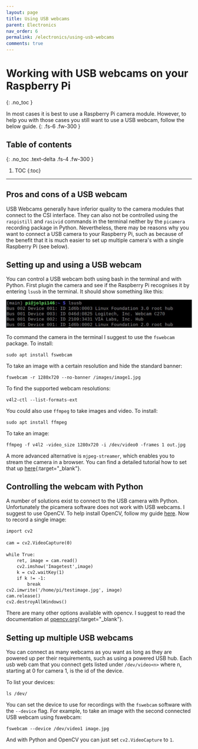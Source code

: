 ```yaml
---
layout: page
title: Using USB webcams
parent: Electronics
nav_order: 6
permalink: /electronics/using-usb-webcams
comments: true
---
```


# Working with USB webcams on your Raspberry Pi
{: .no_toc }

In most cases it is best to use a Raspberry Pi camera module. However, to help you with those cases you still want to use a USB webcam, follow the below guide.
{: .fs-6 .fw-300 }

## Table of contents
{: .no_toc .text-delta .fs-4 .fw-300 }

1. TOC
{:toc}
---

## Pros and cons of a USB webcam
USB Webcams generally have inferior quality to the camera modules that connect to the CSI interface. They can also not be controlled using the `raspistill` and `rasivid` commands in the terminal neither by the `picamera` recording package in Python. Nevertheless, there may be reasons why you want to connect a USB camera to your Raspberry Pi, such as because of the benefit that it is much easier to set up multiple camera's with a single Raspberry Pi (see below).

## Setting up and using a USB webcam
You can control a USB webcam both using bash in the terminal and with Python. First plugin the camera and see if the Raspberry Pi recognises it by entering `lsusb` in the terminal. It should show something like this:

[![lsusb output](/assets/images/lsusb.jpg?style=centerimgmed)](/assets/images/lsusb.jpg)

To command the camera in the terminal I suggest to use the `fswebcam` package. To install:

```
sudo apt install fswebcam
```

To take an image with a certain resolution and hide the standard banner:

```
fswebcam -r 1280x720 --no-banner /images/image1.jpg
```

To find the supported webcam resolutions:

```
v4l2-ctl --list-formats-ext
```

You could also use `ffmpeg` to take images and video. To install:

```
sudo apt install ffmpeg
```

To take an image:

```
ffmpeg -f v4l2 -video_size 1280x720 -i /dev/video0 -frames 1 out.jpg
```

A more advanced alternative is `mjpeg-streamer`, which enables you to stream the camera in a browser. You can find a detailed tutorial how to set that up [here](https://www.sigmdel.ca/michel/ha/rpi/streaming_en.html){:target="_blank"}.

## Controlling the webcam with Python
A number of solutions exist to connect to the USB camera with Python. Unfortunately the picamera software does not work with USB webcams. I suggest to use OpenCV. To help install OpenCV, follow my guide [here](../programming/install-opencv.html). Now to record a single image:

```
import cv2

cam = cv2.VideoCapture(0)

while True:
	ret, image = cam.read()
	cv2.imshow('Imagetest',image)
	k = cv2.waitKey(1)
	if k != -1:
		break
cv2.imwrite('/home/pi/testimage.jpg', image)
cam.release()
cv2.destroyAllWindows()
```

There are many other options available with opencv. I suggest to read the documentation at [opencv.org](http://opencv.org){:target="_blank"}.

## Setting up multiple USB webcams
You can connect as many webcams as you want as long as they are powered up per their requirements, such as using a powered USB hub. Each usb web cam that you connect gets listed under `/dev/video<n>` where n, starting at 0 for camera 1, is the id of the device.

To list your devices:

```
ls /dev/
```

You can set the device to use for recordings with the `fswebcam` software with the `--device` flag. For example, to take an image with the second connected USB webcam using fswebcam:

```
fswebcam --device /dev/video1 image.jpg
```

And with Python and OpenCV you can just set `cv2.VideoCapture` to `1`.
